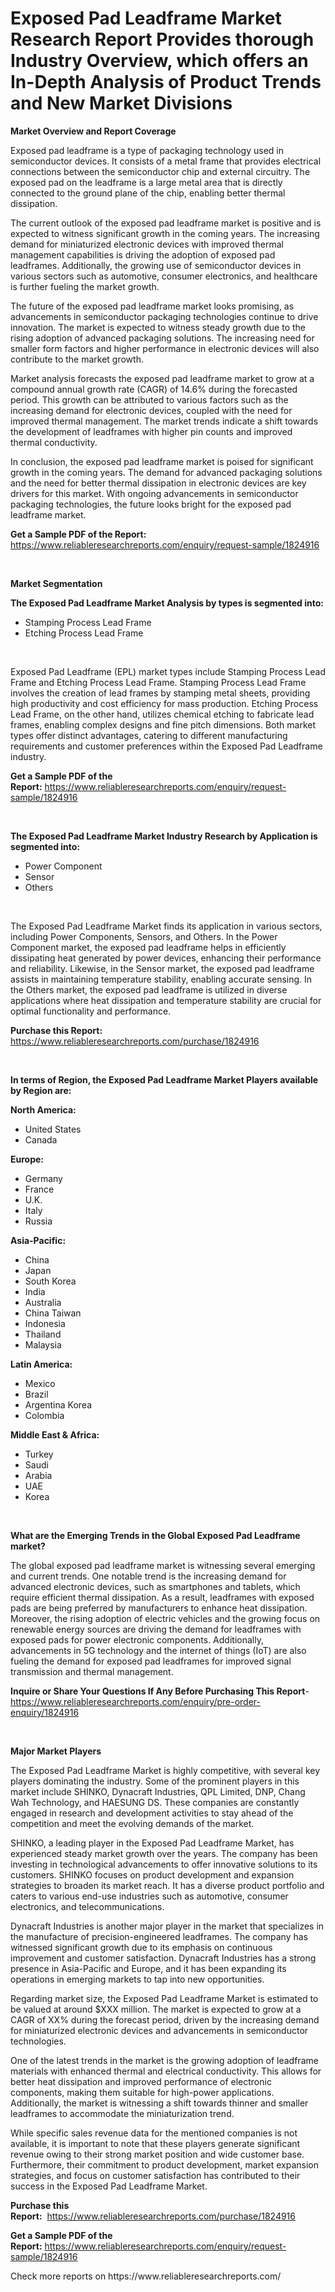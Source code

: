 <p><h1>Exposed Pad Leadframe Market Research Report Provides thorough Industry Overview, which offers an In-Depth Analysis of Product Trends and New Market Divisions</h1></p><p><strong>Market Overview and Report Coverage</strong></p>
<p><p>Exposed pad leadframe is a type of packaging technology used in semiconductor devices. It consists of a metal frame that provides electrical connections between the semiconductor chip and external circuitry. The exposed pad on the leadframe is a large metal area that is directly connected to the ground plane of the chip, enabling better thermal dissipation.</p><p>The current outlook of the exposed pad leadframe market is positive and is expected to witness significant growth in the coming years. The increasing demand for miniaturized electronic devices with improved thermal management capabilities is driving the adoption of exposed pad leadframes. Additionally, the growing use of semiconductor devices in various sectors such as automotive, consumer electronics, and healthcare is further fueling the market growth.</p><p>The future of the exposed pad leadframe market looks promising, as advancements in semiconductor packaging technologies continue to drive innovation. The market is expected to witness steady growth due to the rising adoption of advanced packaging solutions. The increasing need for smaller form factors and higher performance in electronic devices will also contribute to the market growth.</p><p>Market analysis forecasts the exposed pad leadframe market to grow at a compound annual growth rate (CAGR) of 14.6% during the forecasted period. This growth can be attributed to various factors such as the increasing demand for electronic devices, coupled with the need for improved thermal management. The market trends indicate a shift towards the development of leadframes with higher pin counts and improved thermal conductivity.</p><p>In conclusion, the exposed pad leadframe market is poised for significant growth in the coming years. The demand for advanced packaging solutions and the need for better thermal dissipation in electronic devices are key drivers for this market. With ongoing advancements in semiconductor packaging technologies, the future looks bright for the exposed pad leadframe market.</p></p>
<p><strong>Get a Sample PDF of the Report:</strong> <a href="https://www.reliableresearchreports.com/enquiry/request-sample/1824916">https://www.reliableresearchreports.com/enquiry/request-sample/1824916</a></p>
<p>&nbsp;</p>
<p><strong>Market Segmentation</strong></p>
<p><strong>The Exposed Pad Leadframe Market Analysis by types is segmented into:</strong></p>
<p><ul><li>Stamping Process Lead Frame</li><li>Etching Process Lead Frame</li></ul></p>
<p>&nbsp;</p>
<p><p>Exposed Pad Leadframe (EPL) market types include Stamping Process Lead Frame and Etching Process Lead Frame. Stamping Process Lead Frame involves the creation of lead frames by stamping metal sheets, providing high productivity and cost efficiency for mass production. Etching Process Lead Frame, on the other hand, utilizes chemical etching to fabricate lead frames, enabling complex designs and fine pitch dimensions. Both market types offer distinct advantages, catering to different manufacturing requirements and customer preferences within the Exposed Pad Leadframe industry.</p></p>
<p><strong>Get a Sample PDF of the Report:</strong>&nbsp;<a href="https://www.reliableresearchreports.com/enquiry/request-sample/1824916">https://www.reliableresearchreports.com/enquiry/request-sample/1824916</a></p>
<p>&nbsp;</p>
<p><strong>The Exposed Pad Leadframe Market Industry Research by Application is segmented into:</strong></p>
<p><ul><li>Power Component</li><li>Sensor</li><li>Others</li></ul></p>
<p>&nbsp;</p>
<p><p>The Exposed Pad Leadframe Market finds its application in various sectors, including Power Components, Sensors, and Others. In the Power Component market, the exposed pad leadframe helps in efficiently dissipating heat generated by power devices, enhancing their performance and reliability. Likewise, in the Sensor market, the exposed pad leadframe assists in maintaining temperature stability, enabling accurate sensing. In the Others market, the exposed pad leadframe is utilized in diverse applications where heat dissipation and temperature stability are crucial for optimal functionality and performance.</p></p>
<p><strong>Purchase this Report:</strong>&nbsp; <a href="https://www.reliableresearchreports.com/purchase/1824916">https://www.reliableresearchreports.com/purchase/1824916</a></p>
<p>&nbsp;</p>
<p><strong>In terms of Region, the Exposed Pad Leadframe Market Players available by Region are:</strong></p>
<p>
    <p> <strong> North America: </strong>
        <ul>
            <li>United States</li>
            <li>Canada</li>
        </ul>
        </p> 
    <p> <strong> Europe: </strong>
        <ul>
            <li>Germany</li>
            <li>France</li>
            <li>U.K.</li>
            <li>Italy</li>
            <li>Russia</li>
        </ul>
        </p> 
    <p> <strong> Asia-Pacific: </strong>
        <ul>
            <li>China</li>
            <li>Japan</li>
            <li>South Korea</li>
            <li>India</li>
            <li>Australia</li>
            <li>China Taiwan</li>
            <li>Indonesia</li>
            <li>Thailand</li>
            <li>Malaysia</li>
        </ul>
        </p> 
    <p> <strong> Latin America: </strong>
        <ul>
            <li>Mexico</li>
            <li>Brazil</li>
            <li>Argentina Korea</li>
            <li>Colombia</li>
        </ul>
        </p> 
    <p> <strong> Middle East & Africa: </strong>
        <ul>
            <li>Turkey</li>
            <li>Saudi</li>
            <li>Arabia</li>
            <li>UAE</li>
            <li>Korea</li>
        </ul>
    </p>
    </p>
<p>&nbsp;</p>
<p><strong>What are the Emerging Trends in the Global Exposed Pad Leadframe market?</strong></p>
<p><p>The global exposed pad leadframe market is witnessing several emerging and current trends. One notable trend is the increasing demand for advanced electronic devices, such as smartphones and tablets, which require efficient thermal dissipation. As a result, leadframes with exposed pads are being preferred by manufacturers to enhance heat dissipation. Moreover, the rising adoption of electric vehicles and the growing focus on renewable energy sources are driving the demand for leadframes with exposed pads for power electronic components. Additionally, advancements in 5G technology and the internet of things (IoT) are also fueling the demand for exposed pad leadframes for improved signal transmission and thermal management.</p></p>
<p><strong>Inquire or Share Your Questions If Any Before Purchasing This Report</strong>- <a href="https://www.reliableresearchreports.com/enquiry/pre-order-enquiry/1824916">https://www.reliableresearchreports.com/enquiry/pre-order-enquiry/1824916</a></p>
<p>&nbsp;</p>
<p><strong>Major Market Players</strong></p>
<p><p>The Exposed Pad Leadframe Market is highly competitive, with several key players dominating the industry. Some of the prominent players in this market include SHINKO, Dynacraft Industries, QPL Limited, DNP, Chang Wah Technology, and HAESUNG DS. These companies are constantly engaged in research and development activities to stay ahead of the competition and meet the evolving demands of the market.</p><p>SHINKO, a leading player in the Exposed Pad Leadframe Market, has experienced steady market growth over the years. The company has been investing in technological advancements to offer innovative solutions to its customers. SHINKO focuses on product development and expansion strategies to broaden its market reach. It has a diverse product portfolio and caters to various end-use industries such as automotive, consumer electronics, and telecommunications.</p><p>Dynacraft Industries is another major player in the market that specializes in the manufacture of precision-engineered leadframes. The company has witnessed significant growth due to its emphasis on continuous improvement and customer satisfaction. Dynacraft Industries has a strong presence in Asia-Pacific and Europe, and it has been expanding its operations in emerging markets to tap into new opportunities.</p><p>Regarding market size, the Exposed Pad Leadframe Market is estimated to be valued at around $XXX million. The market is expected to grow at a CAGR of XX% during the forecast period, driven by the increasing demand for miniaturized electronic devices and advancements in semiconductor technologies.</p><p>One of the latest trends in the market is the growing adoption of leadframe materials with enhanced thermal and electrical conductivity. This allows for better heat dissipation and improved performance of electronic components, making them suitable for high-power applications. Additionally, the market is witnessing a shift towards thinner and smaller leadframes to accommodate the miniaturization trend.</p><p>While specific sales revenue data for the mentioned companies is not available, it is important to note that these players generate significant revenue owing to their strong market position and wide customer base. Furthermore, their commitment to product development, market expansion strategies, and focus on customer satisfaction has contributed to their success in the Exposed Pad Leadframe Market.</p></p>
<p><strong>Purchase this Report:</strong>&nbsp;&nbsp;<a href="https://www.reliableresearchreports.com/purchase/1824916">https://www.reliableresearchreports.com/purchase/1824916</a></p>
<p></p>
<p><strong>Get a Sample PDF of the Report:</strong>&nbsp;<a href="https://www.reliableresearchreports.com/enquiry/request-sample/1824916">https://www.reliableresearchreports.com/enquiry/request-sample/1824916</a></p>
<p>Check more reports on https://www.reliableresearchreports.com/</p>